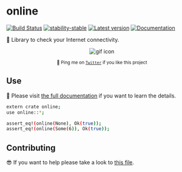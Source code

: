 # online

[![Build Status](https://travis-ci.org/jesusprubio/online.svg?branch=master)](https://travis-ci.org/jesusprubio/online)
[![stability-stable](https://img.shields.io/badge/stability-stable-green.svg)](https://github.com/emersion/stability-badges#stable)
[![Latest version](https://img.shields.io/crates/v/log.svg)](https://crates.io/crates/online)
[![Documentation](https://docs.rs/online/badge.svg)](https://docs.rs/online)

📶 Library to check your Internet connectivity.

<!-- markdownlint-disable MD033 -->
<div align="center">
	<p><img src="https://media.giphy.com/media/pYyFAHLW0zJL2/giphy.gif" alt="gif icon"></p>
	<p><sub>🤙 Ping me on <a href="https://twitter.com/jesusprubio"><code>Twitter</code></a> if you like this project</sub></p>
</div>
<!-- markdownlint-enable MD033 -->

## Use

:pencil: Please visit [the full documentation](https://docs.rs/online) if you want to learn the details.

<!-- cargo-sync-readme start -->

```sh
extern crate online;
use online::*;

assert_eq!(online(None), Ok(true));
assert_eq!(online(Some(6)), Ok(true));
```

<!-- cargo-sync-readme end -->

## Contributing

:sunglasses: If you want to help please take a look to [this file](.github/CONTRIBUTING.md).
